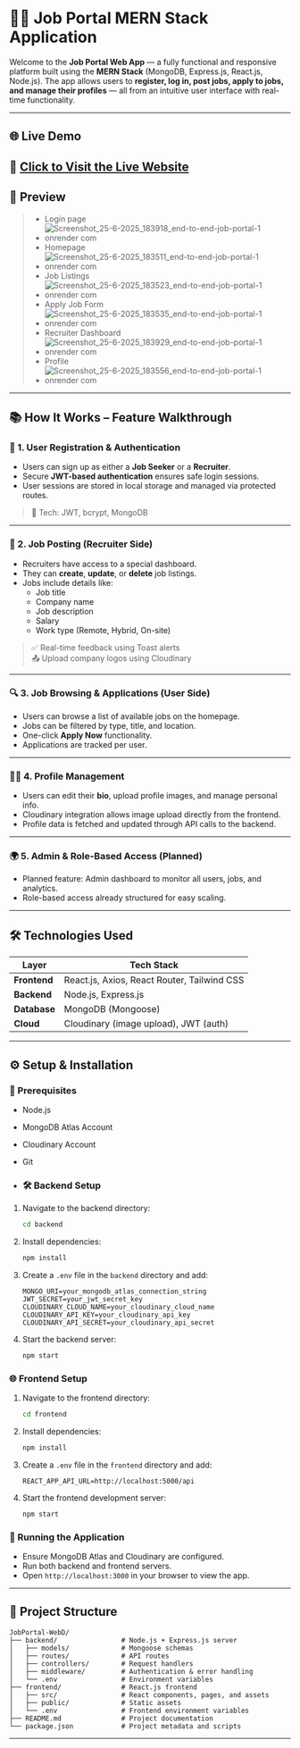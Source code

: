 # 🧑‍💼 Job Portal MERN Stack Application

Welcome to the **Job Portal Web App** — a fully functional and responsive platform built using the **MERN Stack** (MongoDB, Express.js, React.js, Node.js). The app allows users to **register, log in, post jobs, apply to jobs, and manage their profiles** — all from an intuitive user interface with real-time functionality.

---

## 🌐 Live Demo

🚀 [**Click to Visit the Live Website**](https://end-to-end-job-portal-1.onrender.com/)  
---

## 📸 Preview

> - Login page
> - ![Screenshot_25-6-2025_183918_end-to-end-job-portal-1 onrender com](https://github.com/user-attachments/assets/33805708-fd1d-4c55-909e-8e8075d0879f)
> - Homepage
> - ![Screenshot_25-6-2025_183511_end-to-end-job-portal-1 onrender com](https://github.com/user-attachments/assets/fa93f481-a4b0-4622-8788-525f5170e688)
> - Job Listings
> - ![Screenshot_25-6-2025_183523_end-to-end-job-portal-1 onrender com](https://github.com/user-attachments/assets/7873a179-fdaa-4896-b8d8-286f11756c6d)
> - Apply Job Form
> - ![Screenshot_25-6-2025_183535_end-to-end-job-portal-1 onrender com](https://github.com/user-attachments/assets/bc08486e-ef7b-457a-83f7-fef4dbca9481)
> - Recruiter Dashboard
> - ![Screenshot_25-6-2025_183929_end-to-end-job-portal-1 onrender com](https://github.com/user-attachments/assets/5c36f995-d055-4659-9484-44cf36fcf5e4)
> - Profile
> - ![Screenshot_25-6-2025_183556_end-to-end-job-portal-1 onrender com](https://github.com/user-attachments/assets/f3a5ccd2-3033-4006-b6b3-ae0290dc026a)


---

## 📚 How It Works – Feature Walkthrough

### 👤 1. **User Registration & Authentication**
- Users can sign up as either a **Job Seeker** or a **Recruiter**.
- Secure **JWT-based authentication** ensures safe login sessions.
- User sessions are stored in local storage and managed via protected routes.

> 🔐 Tech: JWT, bcrypt, MongoDB

---

### 💼 2. **Job Posting (Recruiter Side)**
- Recruiters have access to a special dashboard.
- They can **create**, **update**, or **delete** job listings.
- Jobs include details like:
  - Job title
  - Company name
  - Job description
  - Salary
  - Work type (Remote, Hybrid, On-site)

> ✅ Real-time feedback using Toast alerts  
> 📤 Upload company logos using Cloudinary

---

### 🔍 3. **Job Browsing & Applications (User Side)**
- Users can browse a list of available jobs on the homepage.
- Jobs can be filtered by type, title, and location.
- One-click **Apply Now** functionality.
- Applications are tracked per user.

---

### 🧑‍💻 4. **Profile Management**
- Users can edit their **bio**, upload profile images, and manage personal info.
- Cloudinary integration allows image upload directly from the frontend.
- Profile data is fetched and updated through API calls to the backend.

---

### 🌍 5. **Admin & Role-Based Access (Planned)**
- Planned feature: Admin dashboard to monitor all users, jobs, and analytics.
- Role-based access already structured for easy scaling.

---

## 🛠️ Technologies Used

| Layer        | Tech Stack                       |
|--------------|----------------------------------|
| **Frontend** | React.js, Axios, React Router, Tailwind CSS |
| **Backend**  | Node.js, Express.js              |
| **Database** | MongoDB (Mongoose)               |
| **Cloud**    | Cloudinary (image upload), JWT (auth) |

---

## ⚙️ Setup & Installation

### 📝 Prerequisites
- Node.js
- MongoDB Atlas Account
- Cloudinary Account
- Git

- ### 🛠 Backend Setup
1. Navigate to the backend directory:
   ```bash
   cd backend
   ```
2. Install dependencies:
   ```bash
   npm install
   ```
3. Create a `.env` file in the `backend` directory and add:
   ```env
   MONGO_URI=your_mongodb_atlas_connection_string
   JWT_SECRET=your_jwt_secret_key
   CLOUDINARY_CLOUD_NAME=your_cloudinary_cloud_name
   CLOUDINARY_API_KEY=your_cloudinary_api_key
   CLOUDINARY_API_SECRET=your_cloudinary_api_secret
   ```
4. Start the backend server:
   ```bash
   npm start
   ```

### 🌐 Frontend Setup
1. Navigate to the frontend directory:
   ```bash
   cd frontend
   ```
2. Install dependencies:
   ```bash
   npm install
   ```
3. Create a `.env` file in the `frontend` directory and add:
   ```env
   REACT_APP_API_URL=http://localhost:5000/api
   ```
4. Start the frontend development server:
   ```bash
   npm start
   ```

### 🚀 Running the Application
- Ensure MongoDB Atlas and Cloudinary are configured.
- Run both backend and frontend servers.
- Open `http://localhost:3000` in your browser to view the app.

---

## 📂 Project Structure

```
JobPortal-WebD/
├── backend/                # Node.js + Express.js server
│   ├── models/             # Mongoose schemas
│   ├── routes/             # API routes
│   ├── controllers/        # Request handlers
│   ├── middleware/         # Authentication & error handling
│   └── .env                # Environment variables
├── frontend/               # React.js frontend
│   ├── src/                # React components, pages, and assets
│   ├── public/             # Static assets
│   └── .env                # Frontend environment variables
├── README.md               # Project documentation
└── package.json            # Project metadata and scripts
```

---
